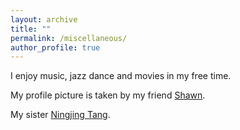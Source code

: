```yaml
---
layout: archive
title: ""
permalink: /miscellaneous/
author_profile: true
---
```


I enjoy music, jazz dance and movies in my free time.

My profile picture is taken by my friend [Shawn](https://www.linkedin.com/in/zeshengfu/).

My sister [Ningjing Tang](https://www.hcii.cmu.edu/people/ningjing-tang).
